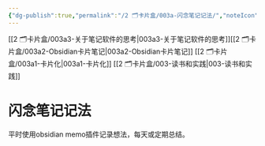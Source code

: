 ```yaml
---
{"dg-publish":true,"permalink":"/2 🗂️卡片盒/003a-闪念笔记记法/","noteIcon":"1","created":"2024-09-22T22:33","updated":"2024-10-04T09:12"}
---
```


[[2 🗂️卡片盒/003a3-关于笔记软件的思考\|003a3-关于笔记软件的思考]][[2 🗂️卡片盒/003a2-Obsidian卡片笔记\|003a2-Obsidian卡片笔记]]
[[2 🗂️卡片盒/003a1-卡片化\|003a1-卡片化]]
[[2 🗂️卡片盒/003-读书和实践\|003-读书和实践]]

# 闪念笔记记法

平时使用obsidian memo插件记录想法，每天或定期总结。
